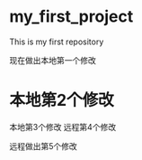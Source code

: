 # my_first_project
This is my first repository





现在做出本地第一个修改

# 本地第2个修改

本地第3个修改
远程第4个修改

远程做出第5个修改
